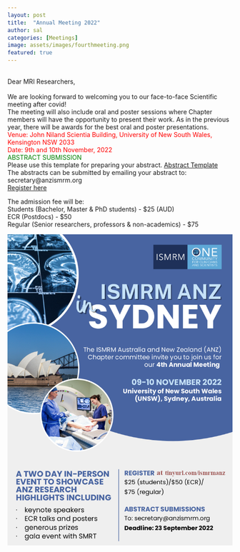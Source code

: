 ```yaml
---
layout: post
title:  "Annual Meeting 2022"
author: sal
categories: [Meetings]
image: assets/images/fourthmeeting.png
featured: true
---  
```

<br>
Dear MRI Researchers,
<br>
<br>
We are looking forward to welcoming you to our face-to-face Scientific meeting after covid!

<br>
The meeting will also include oral and poster sessions where Chapter members will have the opportunity to present their work. 
As in the previous year, there will be awards for the best oral and poster presentations.
<br>
<html> <font color = "Red"> Venue: John Niland Scientia Building, University of New South Wales, Kensington NSW 2033 </font></html>
<br>
<html> <font color = "Red"> Date: 9th and 10th November, 2022 </font></html>


<html>
<br>
<html> <font color = "Green"> ABSTRACT SUBMISSION </font></html>
<br>
Please use this template for preparing your abstract.  <a href="/assets/images/Abstract_Template_2022.docx"> Abstract Template</a>
<br>  
The abstracts can be submitted by emailing your abstract to: secretary@anzismrm.org

<br>
<html> <font color = "Green"> <a href="https://www.eventbrite.com.au/e/ismrm-anz-annual-meeting-2022-in-person-event-tickets-407816659607"> Register here</a> </font></html>
<br>

 
The admission fee will be:
<br>
Students (Bachelor, Master & PhD students) - $25 (AUD)
<br>
ECR (Postdocs) - $50
<br>
Regular (Senior researchers, professors & non-academics) - $75

 
  
<img src="/assets/images/ismrmanz.png">

</html>

